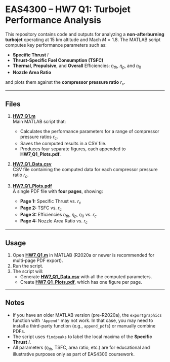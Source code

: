 # EAS4300 – HW7 Q1: Turbojet Performance Analysis

This repository contains code and outputs for analyzing a **non-afterburning turbojet** operating at 15 km altitude and Mach $M = 1.8$. The MATLAB script computes key performance parameters such as:

- **Specific Thrust** $I$  
- **Thrust-Specific Fuel Consumption (TSFC)**  
- **Thermal**, **Propulsive**, and **Overall** Efficiencies: $\eta_{th}$, $\eta_{p}$, and $\eta_{0}$  
- **Nozzle Area Ratio**  

and plots them against the **compressor pressure ratio** $r_c$.

---

## Files

1. [**HW7_Q1.m**](HW7_Q1.m)  
   Main MATLAB script that:
   - Calculates the performance parameters for a range of compressor pressure ratios $r_c$.
   - Saves the computed results in a CSV file.
   - Produces four separate figures, each appended to **HW7_Q1_Plots.pdf**.

2. [**HW7_Q1_Data.csv**](HW7_Q1_Data.csv)  
   CSV file containing the computed data for each compressor pressure ratio $r_c$.

3. [**HW7_Q1_Plots.pdf**](HW7_Q1_Plots.pdf)  
   A single PDF file with **four pages**, showing:
   - **Page 1:** Specific Thrust vs. $r_c$  
   - **Page 2:** TSFC vs. $r_c$  
   - **Page 3:** Efficiencies $\eta_{th}$, $\eta_{p}$, $\eta_{0}$ vs. $r_c$  
   - **Page 4:** Nozzle Area Ratio vs. $r_c$

---

## Usage

1. Open [**HW7_Q1.m**](HW7_Q1.m) in MATLAB (R2020a or newer is recommended for multi-page PDF export).
2. Run the script.  
3. The script will:
   - Generate [**HW7_Q1_Data.csv**](HW7_Q1_Data.csv) with all the computed parameters.
   - Create [**HW7_Q1_Plots.pdf**](HW7_Q1_Plots.pdf), which has one figure per page.

---

## Notes

- If you have an older MATLAB version (pre-R2020a), the `exportgraphics` function with `'Append'` may not work. In that case, you may need to install a third-party function (e.g., `append_pdfs`) or manually combine PDFs.
- The script uses `findpeaks` to label the local maxima of the **Specific Thrust** $I$.
- All parameters ($\eta_{th}$, TSFC, area ratio, etc.) are for educational and illustrative purposes only as part of EAS4300 coursework.

